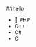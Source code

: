 ##‎hello‎          
-  🐘 PHP          
-  C++                               
-  C#                                     
-  C                                                   